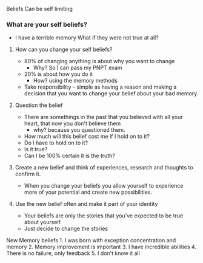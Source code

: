 Beliefs Can be self limiting

### What are your self beliefs? 
- I have a terrible memory
What if they were not true at all?

1. How can you change your self beliefs?
	- 80% of changing anything is about why you want to change
		- Why? So I can pass my PNPT exam
	- 20% is about how you do it
		- How? using the memory methods
	- Take responsibility - simple as having a reason and making a decision that you want to change your belief about your bad memory

2. Question the belief
	- There are somethings in the past that you believed with all your heart, that now you don't believe them
		- why? because you questioned them. 
	- How much will this belief cost me if I hold on to it?
	- Do I have to hold on to it?
	- Is it true?
	- Can I be 100% certain it is the truth?

3. Create a new belief and think of experiences, research and thoughts to confirm it.
	- When you change your beliefs you allow yourself to experience more of your potential and create new possibilities.

4. Use the new belief often and make it part of your identity
	- Your beliefs are only the stories that you've expected to be true about yourself.
	- Just decide to change the stories

New Memory beliefs
	1. I was born with exception concentration and memory
	2. Memory improvement is important
	3. I have incredible abilities
	4. There is no failure, only feedback
	5. I don't know it all